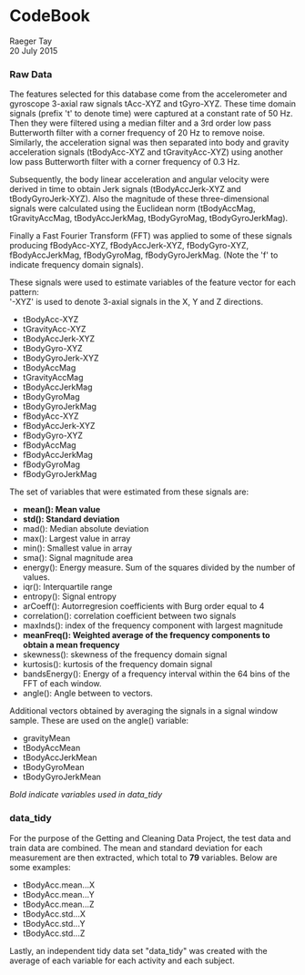 # CodeBook
Raeger Tay  
20 July 2015  

### Raw Data

The features selected for this database come from the accelerometer and gyroscope 3-axial raw signals tAcc-XYZ and tGyro-XYZ. These time domain signals (prefix 't' to denote time) were captured at a constant rate of 50 Hz. Then they were filtered using a median filter and a 3rd order low pass Butterworth filter with a corner frequency of 20 Hz to remove noise. Similarly, the acceleration signal was then separated into body and gravity acceleration signals (tBodyAcc-XYZ and tGravityAcc-XYZ) using another low pass Butterworth filter with a corner frequency of 0.3 Hz. 

Subsequently, the body linear acceleration and angular velocity were derived in time to obtain Jerk signals (tBodyAccJerk-XYZ and tBodyGyroJerk-XYZ). Also the magnitude of these three-dimensional signals were calculated using the Euclidean norm (tBodyAccMag, tGravityAccMag, tBodyAccJerkMag, tBodyGyroMag, tBodyGyroJerkMag). 

Finally a Fast Fourier Transform (FFT) was applied to some of these signals producing fBodyAcc-XYZ, fBodyAccJerk-XYZ, fBodyGyro-XYZ, fBodyAccJerkMag, fBodyGyroMag, fBodyGyroJerkMag. (Note the 'f' to indicate frequency domain signals). 

These signals were used to estimate variables of the feature vector for each pattern:  
'-XYZ' is used to denote 3-axial signals in the X, Y and Z directions.

* tBodyAcc-XYZ  
* tGravityAcc-XYZ  
* tBodyAccJerk-XYZ  
* tBodyGyro-XYZ  
* tBodyGyroJerk-XYZ  
* tBodyAccMag  
* tGravityAccMag  
* tBodyAccJerkMag  
* tBodyGyroMag  
* tBodyGyroJerkMag  
* fBodyAcc-XYZ  
* fBodyAccJerk-XYZ  
* fBodyGyro-XYZ  
* fBodyAccMag  
* fBodyAccJerkMag  
* fBodyGyroMag  
* fBodyGyroJerkMag  

The set of variables that were estimated from these signals are: 

* **mean(): Mean value**   
* **std(): Standard deviation**  
* mad(): Median absolute deviation  
* max(): Largest value in array  
* min(): Smallest value in array    
* sma(): Signal magnitude area  
* energy(): Energy measure. Sum of the squares divided by the number of values.  
* iqr(): Interquartile range  
* entropy(): Signal entropy  
* arCoeff(): Autorregresion coefficients with Burg order equal to 4  
* correlation(): correlation coefficient between two signals  
* maxInds(): index of the frequency component with largest magnitude  
* **meanFreq(): Weighted average of the frequency components to obtain a mean frequency**  
* skewness(): skewness of the frequency domain signal  
* kurtosis(): kurtosis of the frequency domain signal  
* bandsEnergy(): Energy of a frequency interval within the 64 bins of the FFT of each window.  
* angle(): Angle between to vectors.  

Additional vectors obtained by averaging the signals in a signal window sample. These are used on the angle() variable:  

* gravityMean  
* tBodyAccMean  
* tBodyAccJerkMean  
* tBodyGyroMean  
* tBodyGyroJerkMean  

*Bold indicate variables used in data_tidy* 

### data_tidy

For the purpose of the Getting and Cleaning Data Project, the test data and train data are combined. The mean and standard deviation for each measurement are then extracted, which total to **79** variables. Below are some examples:

* tBodyAcc.mean...X              
* tBodyAcc.mean...Y  
* tBodyAcc.mean...Z             
* tBodyAcc.std...X                
* tBodyAcc.std...Y            
* tBodyAcc.std...Z                    

Lastly, an independent tidy data set "data_tidy" was created with the average of each variable for each activity and each subject.

